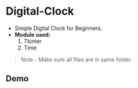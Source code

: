 # Digital-Clock
- Simple Digital Clock for Beginners.
- **Module used:**
    1. Tkinter
    2. Time
> Note - Make sure all files are in same folder.
## Demo


